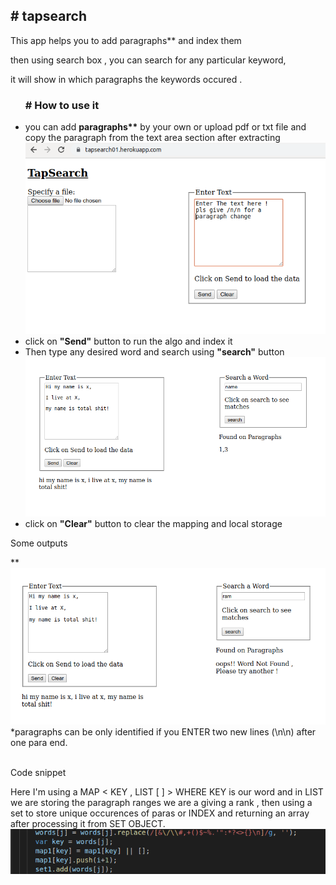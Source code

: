 <h2># tapsearch</h2>

  This app helps you to add paragraphs** and index them

  then using search box , you can search for any particular keyword,

  it will show in which paragraphs the keywords occured .

<ul>
 <h3> # How to use it </h3> 

  <li> you can add <strong>paragraphs**</strong> by your own or upload pdf or txt file and copy the paragraph
      from the text area section after extracting</li>
    
   <img src = "https://github.com/ricksr/tapsearch/blob/master/images/1.png">
    
  <li>click on <strong>"Send"</strong> button to run the algo and index it</li>
  
  <li>Then type any desired word and search using <strong>"search"</strong> button</li>
  <img src = "https://github.com/ricksr/tapsearch/blob/master/images/2.png">
  <li>click on <strong>"Clear"</strong> button to clear the mapping and local storage</li>
</ul>

<p>Some outputs</p>

**<img src = "https://github.com/ricksr/tapsearch/blob/master/images/3.png">
*paragraphs can be only identified if you ENTER two new lines (\n\n) after one para end.
<br>
<br>
<p>Code snippet</p>
  Here I'm using a MAP < KEY  ,  LIST [ ] >
  WHERE KEY is our word and in LIST we are storing the paragraph ranges
  we are a giving a rank , then using a set to store unique occurences of paras or INDEX
  and returning an array after processing it from SET OBJECT.
   
  <img src = "https://github.com/ricksr/tapsearch/blob/master/images/4.png">
